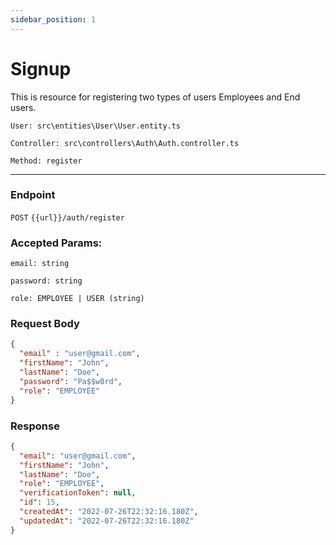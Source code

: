 ```yaml
---
sidebar_position: 1
---
```


# Signup

This is resource for registering two types of users Employees and End users.

`User: src\entities\User\User.entity.ts`

`Controller: src\controllers\Auth\Auth.controller.ts`

`Method: register`

---
### Endpoint

`POST` `{{url}}/auth/register`

### Accepted Params:

`email: string`

`password: string`

`role: EMPLOYEE | USER (string)`

### Request Body

```json
{
  "email" : "user@gmail.com",
  "firstName": "John",
  "lastName": "Doe",
  "password": "Pa$$w0rd",
  "role": "EMPLOYEE"
}
```

### Response
```json
{
  "email": "user@gmail.com",
  "firstName": "John",
  "lastName": "Doe",
  "role": "EMPLOYEE",
  "verificationToken": null,
  "id": 15,
  "createdAt": "2022-07-26T22:32:16.180Z",
  "updatedAt": "2022-07-26T22:32:16.180Z"
}
```